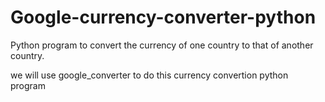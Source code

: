# Google-currency-converter-python

Python program to convert the currency of one country to that of another country. 

we will use google_converter to do this currency convertion python program
